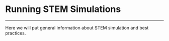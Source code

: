 # Running STEM Simulations
---




Here we will put general information about STEM simulation and best practices.
